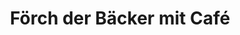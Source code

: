 ---
title: "Förch der Bäcker mit Café"
url: /nordheim/foerch-der-baecker-mit-cafe/
shop: Bäckerei
---
